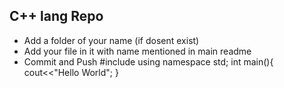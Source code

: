 ## C++ lang Repo

- Add a folder of your name (if dosent exist)
- Add your file in it with name mentioned in main readme
- Commit and Push
#include<iostream>
  using namespace std;
  int main(){
  cout<<"Hello World";
  }
